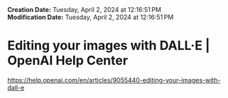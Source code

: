 <div><b>Creation Date:</b> Tuesday, April 2, 2024 at 12:16:51 PM<br></div>
<div><b>Modification Date:</b> Tuesday, April 2, 2024 at 12:16:51 PM<br></div>
<div><h1>Editing your images with DALL·E | OpenAI Help Center</h1></div>
<div><a href=https://help.openai.com/en/articles/9055440-editing-your-images-with-dall-e>https://help.openai.com/en/articles/9055440-editing-your-images-with-dall-e</a><br></div>

